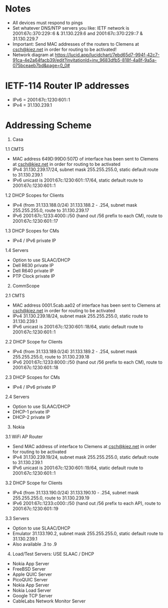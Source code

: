 # Notes

* All devices must respond to pings
* Set whatever DNS/NTP servers you like: IETF network is 2001:67c:370:229::6 & 31.130.229.6 and 2001:67c:370:229::7 & 31.130.229.7 
* Important: Send MAC addresses of the routers to Clemens at csch@kiez.net in order for routing to be activated!
* Network diagram at https://lucid.app/lucidchart/7ebd65d7-994f-42c7-91ca-4e2a64facb39/edit?invitationId=inv_9683dfb5-818f-4a8f-9a5a-075bceaeb7bd&page=0_0#

# IETF-114 Router IP addresses

* IPv6 = 2001:67c:1230:601::1
* IPv4 = 31.130.239.1

# Addressing Scheme

1. Casa 

1.1 CMTS
* MAC address 649D:99D0:507D of interface has been sent to Clemens at csch@kiez.net in order for routing to be activated
* IPv4 31.130.239.17/24, subnet mask 255.255.255.0, static default route to 31.130.239.1
* IPv6 unicast is 2001:67c:1230:601::17/64, static default route to 2001:67c:1230:601::1

1.2 DHCP Scopes for Clients
* IPv4 (from 31.133.188.0/24) 31.133.188.2 - .254, subnet mask 255.255.255.0, route to 31.130.239.17
* IPv6 2001:67c:1233:4000::/50 (hand out /56 prefix to each CM), route to 2001:67c:1230:601::17

1.3 DHCP Scopes for CMs
* IPv4 / IPv6 private IP

1.4 Servers
* Option to use SLAAC/DHCP
* Dell R630 private IP 
* Dell R640 private IP
* PTP Clock private IP

2. CommScope

2.1 CMTS
* MAC address 0001.5cab.aa02 of interface has been sent to Clemens at csch@kiez.net in order for routing to be activated
* IPv4 31.130.239.18/24, subnet mask 255.255.255.0, static route to 31.130.239.1
* IPv6 unicast is 2001:67c:1230:601::18/64, static default route to 2001:67c:1230:601::1

2.2 DHCP Scope for Clients
* IPv4 (from 31.133.189.0/24) 31.133.189.2 - .254, subnet mask 255.255.255.0, route to 31.130.239.18
* IPv6 2001:67c:1233:8000::/50 (hand out /56 prefix to each CM), route to 2001:67c:1230:601::18

2.3 DHCP Scopes for CMs
* IPv4 / IPv6 private IP

2.4 Servers
* Option to use SLAAC/DHCP
* DHCP-1 private IP
* DHCP-2 private IP

3. Nokia 

3.1 WiFi AP Router
* Send MAC address of interface to Clemens at csch@kiez.net in order for routing to be activated
* IPv4 31.130.239.19/24, subnet mask 255.255.255.0, static default route to 31.130.239.1
* IPv6 unicast is 2001:67c:1230:601::19/64, static default route to 2001:67c:1230:601::1

3.2 DHCP Scope for Clients
* IPv4 (from 31.133.190.0/24) 31.133.190.10 - .254, subnet mask 255.255.255.0, route to 31.130.239.19
* IPv6 2001:67c:1233:c000::/50 (hand out /56 prefix to each AP), route to 2001:67c:1230:601::19

3.3 Servers
* Option to use SLAAC/DHCP
* Emulator 31.133.190.2, subnet mask 255.255.255.0, static default route to 31.130.239.1
* Also available .3 to .9

4. Load/Test Servers: USE SLAAC / DHCP
* Nokia App Server 
* FreeBSD Server 
* Apple QUIC Server 
* PicoQUIC Server 
* Nokia App Server 
* Nokia Load Server 
* Google TCP Server 
* CableLabs Network Monitor Server 
